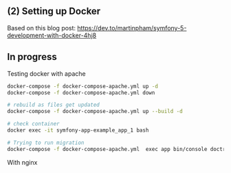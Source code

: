 ## (2) Setting up Docker

Based on this blog post: https://dev.to/martinpham/symfony-5-development-with-docker-4hj8


## In progress

Testing docker with apache

```bash
docker-compose -f docker-compose-apache.yml up -d
docker-compose -f docker-compose-apache.yml down

# rebuild as files get updated
docker-compose -f docker-compose-apache.yml up --build -d

# check container
docker exec -it symfony-app-example_app_1 bash

# Trying to run migration
docker-compose -f docker-compose-apache.yml  exec app bin/console doctrine:migrations:migrate
```

With nginx

```bash

```
